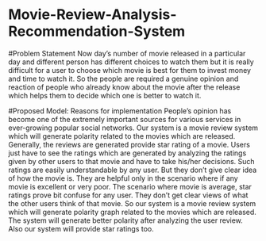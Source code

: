 # Movie-Review-Analysis-Recommendation-System

#Problem Statement
Now day’s number of movie released in a particular day and different person has different choices to watch them but it is really difficult for a user to choose which movie is best for them to invest money and time to watch it. So the people are required a genuine opinion and reaction of people who already know about the movie after the release which helps them to decide which one is better to watch it.

#Proposed Model: Reasons for implementation
People’s opinion has become one of the extremely important sources for various services in ever-growing popular social networks. Our system is a movie review system which will generate polarity related to the movies which are released. Generally, the reviews are generated provide star rating of a movie. Users just have to see the ratings which are generated by analyzing the ratings given by other users to that movie and have to take his/her decisions. Such ratings are easily understandable by any user. But they don’t give clear idea of how the movie is. They are helpful only in the scenario where if any movie is excellent or very poor. The scenario where movie is average, star ratings prove bit confuse for any user. They don’t get clear views of what the other users think of that movie.
So our system is a movie review system which will generate polarity graph related to the movies which are released. The system will generate better polarity after analyzing the user review. Also our system will provide star ratings too. 
